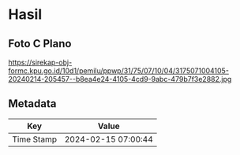 # Hasil

## Foto C Plano

https://sirekap-obj-formc.kpu.go.id/10d1/pemilu/ppwp/31/75/07/10/04/3175071004105-20240214-205457--b8ea4e24-4105-4cd9-9abc-479b7f3e2882.jpg


## Metadata

| Key        | Value               |
| ---------- | ------------------- |
| Time Stamp | 2024-02-15 07:00:44 |



